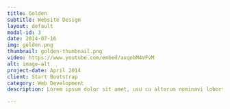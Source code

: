 ```yaml
---
title: Golden
subtitle: Website Design
layout: default
modal-id: 3
date: 2014-07-16
img: golden.png
thumbnail: golden-thumbnail.png
video: https://www.youtube.com/embed/avqnbM4VFvM
alt: image-alt
project-date: April 2014
client: Start Bootstrap
category: Web Development
description: Lorem ipsum dolor sit amet, usu cu alterum nominavi lobortis. At duo novum diceret. Tantas apeirian vix et, usu sanctus postulant inciderint ut, populo diceret necessitatibus in vim. Cu eum dicam feugiat noluisse.

---
```

